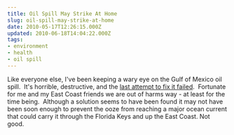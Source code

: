 ```yaml
---
title: Oil Spill May Strike At Home
slug: oil-spill-may-strike-at-home
date: 2010-05-17T12:26:15.000Z
updated: 2010-06-18T14:04:22.000Z
tags:
- environment
- health
- oil spill
---
```


Like everyone else, I've been keeping a wary eye on the Gulf of Mexico oil spill.  It's horrible, destructive, and the <a href="http://www.nytimes.com/2010/05/09/us/09rig.html">last attempt to fix it failed</a>.  Fortunate for me and my East Coast friends we are out of harms way - at least for the time being.  Although a solution seems to have been found it may not have been soon enough to prevent the ooze from reaching a major ocean current that could carry it through the Florida Keys and up the East Coast. Not good.
